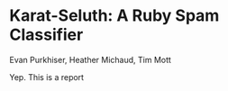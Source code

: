 # Karat-Seluth: A Ruby Spam Classifier

Evan Purkhiser, Heather Michaud, Tim Mott

Yep. This is a report
